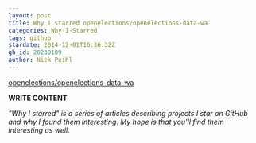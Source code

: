```yaml
---
layout: post
title: Why I starred openelections/openelections-data-wa
categories: Why-I-Starred
tags: github
stardate: 2014-12-01T16:36:32Z
gh_id: 20230109
author: Nick Peihl
---
```


[openelections/openelections-data-wa](https://github.com/openelections/openelections-data-wa)

**WRITE CONTENT**

*"Why I starred" is a series of articles describing projects I star on GitHub and why I found them interesting. My hope is that you'll find them interesting as well.*

